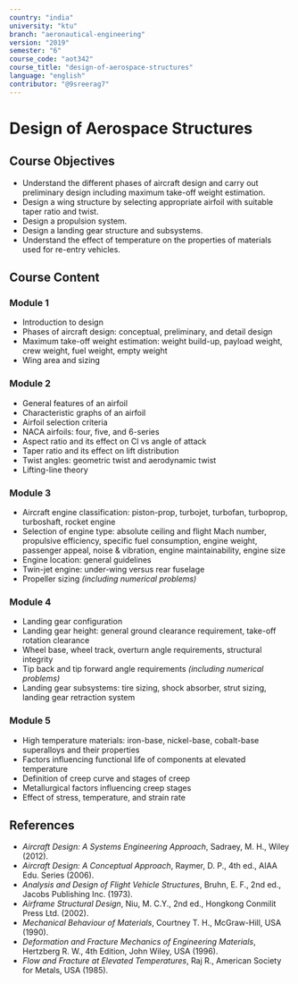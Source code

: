```yaml
---
country: "india"
university: "ktu"
branch: "aeronautical-engineering"
version: "2019"
semester: "6"
course_code: "aot342"
course_title: "design-of-aerospace-structures"
language: "english"
contributor: "@9sreerag7"
---
```


# Design of Aerospace Structures

## Course Objectives

- Understand the different phases of aircraft design and carry out preliminary design including maximum take-off weight estimation.
- Design a wing structure by selecting appropriate airfoil with suitable taper ratio and twist.
- Design a propulsion system.
- Design a landing gear structure and subsystems.
- Understand the effect of temperature on the properties of materials used for re-entry vehicles.

## Course Content

### Module 1
- Introduction to design  
- Phases of aircraft design: conceptual, preliminary, and detail design  
- Maximum take-off weight estimation: weight build-up, payload weight, crew weight, fuel weight, empty weight  
- Wing area and sizing

### Module 2
- General features of an airfoil  
- Characteristic graphs of an airfoil  
- Airfoil selection criteria  
- NACA airfoils: four, five, and 6-series  
- Aspect ratio and its effect on Cl vs angle of attack  
- Taper ratio and its effect on lift distribution  
- Twist angles: geometric twist and aerodynamic twist  
- Lifting-line theory

### Module 3
- Aircraft engine classification: piston-prop, turbojet, turbofan, turboprop, turboshaft, rocket engine  
- Selection of engine type: absolute ceiling and flight Mach number, propulsive efficiency, specific fuel consumption, engine weight, passenger appeal, noise & vibration, engine maintainability, engine size  
- Engine location: general guidelines  
- Twin-jet engine: under-wing versus rear fuselage  
- Propeller sizing *(including numerical problems)*

### Module 4
- Landing gear configuration  
- Landing gear height: general ground clearance requirement, take-off rotation clearance  
- Wheel base, wheel track, overturn angle requirements, structural integrity  
- Tip back and tip forward angle requirements *(including numerical problems)*  
- Landing gear subsystems: tire sizing, shock absorber, strut sizing, landing gear retraction system

### Module 5
- High temperature materials: iron-base, nickel-base, cobalt-base superalloys and their properties  
- Factors influencing functional life of components at elevated temperature  
- Definition of creep curve and stages of creep  
- Metallurgical factors influencing creep stages  
- Effect of stress, temperature, and strain rate

## References

- *Aircraft Design: A Systems Engineering Approach*, Sadraey, M. H., Wiley (2012).  
- *Aircraft Design: A Conceptual Approach*, Raymer, D. P., 4th ed., AIAA Edu. Series (2006).  
- *Analysis and Design of Flight Vehicle Structures*, Bruhn, E. F., 2nd ed., Jacobs Publishing Inc. (1973).  
- *Airframe Structural Design*, Niu, M. C.Y., 2nd ed., Hongkong Conmilit Press Ltd. (2002).  
- *Mechanical Behaviour of Materials*, Courtney T. H., McGraw-Hill, USA (1990).  
- *Deformation and Fracture Mechanics of Engineering Materials*, Hertzberg R. W., 4th Edition, John Wiley, USA (1996).  
- *Flow and Fracture at Elevated Temperatures*, Raj R., American Society for Metals, USA (1985).
